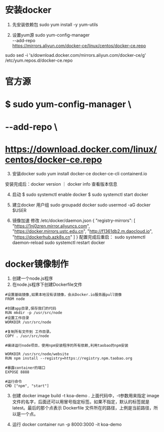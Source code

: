 # 安装docker

1. 先安装依赖包
sudo yum install -y yum-utils

2. 设置yum源
sudo yum-config-manager \
    --add-repo \
    https://mirrors.aliyun.com/docker-ce/linux/centos/docker-ce.repo

sudo sed -i 's/download.docker.com/mirrors.aliyun.com\/docker-ce/g' /etc/yum.repos.d/docker-ce.repo

# 官方源
# $ sudo yum-config-manager \
#     --add-repo \
#     https://download.docker.com/linux/centos/docker-ce.repo

3. 安装docker
sudo yum install docker-ce docker-ce-cli containerd.io

安装完成后：docker version ｜ docker info 查看版本信息

4. 启动
$ sudo systemctl enable docker
$ sudo systemctl start docker

5. 建立docker 用户组
sudo groupadd docker
sudo usermod -aG docker $USER

6. 镜像加速
修改 /etc/docker/daemon.json
{
    "registry-mirrors": [
        "https://1nj0zren.mirror.aliyuncs.com",
        "https://docker.mirrors.ustc.edu.cn",
        "http://f1361db2.m.daocloud.io",
        "https://dockerhub.azk8s.cn"
    ]
}
配置完成后重启：
sudo systemctl daemon-reload
sudo systemctl restart docker


# docker镜像制作

1. 创建一个node.js程序
2. 在node.js程序下创建Dockerfile文件
```
#设置基础镜像,如果本地没有该镜像，会从Docker.io服务器pull镜像
FROM node

#创建app目录,保存我们的代码
RUN mkdir -p /usr/src/node
#设置工作目录
WORKDIR /usr/src/node

#复制所有文件到 工作目录。
COPY . /usr/src/node

#编译运行node项目，使用npm安装程序的所有依赖,利用taobao的npm安装

WORKDIR /usr/src/node/website
RUN npm install --registry=https://registry.npm.taobao.org

#暴露container的端口
EXPOSE 8888

#运行命令
CMD ["npm", "start"]
```

3. 创建
docker image build -t koa-demo .
上面代码中，-t参数用来指定 image 文件的名字，后面还可以用冒号指定标签。如果不指定，默认的标签就是latest。最后的那个点表示 Dockerfile 文件所在的路径，上例是当前路径，所以是一个点。

4. 运行
docker container run -p 8000:3000 -it koa-demo